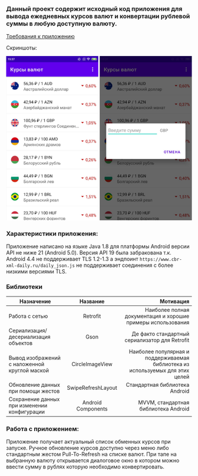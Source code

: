 ### Данный проект содержит исходный код приложения для вывода ежедневных курсов валют и конвертации рублевой суммы в любую доступную валюту.


[Требования к приложению](https://drive.google.com/file/d/122MrDCIUBKL6DkZHnSjbYOYP_6_Oy84K/view)

Скриншоты:

<img src="screenshots/title.jpg" width="250"> <img src="screenshots/dialog.jpg" width="250">

### Характеристики приложения:
Приложение написано на языке Java 1.8 для платформы Android версии API не ниже 21 (Android 5.0).
Версия API 19 была забракована т.к. Android 4.4 не поддерживает TLS 1.2-1.3 а эндпоинт `https://www.cbr-xml-daily.ru/daily_json.js` не поддерживает соединения с более низкими версиями TLS.

### Библиотеки

| Назначение       | Название            | Мотивация |
| -------------  |:------------------:| -----:|
| Работа с сетью     | Retrofit    | Наиболее полная документация и хорошие примеры использования |
| Сериализация/десериализация объектов | Gson | Де факто стандартный сериализатор для Retrofit |
| Вывод изображений с наложенной круглой маской| CircleImageView|Наиболее популярная и поддерживаемая библиотека из используемых для этих целей|
| Обновление данных при помощи жестов | SwipeRefreshLayout | Стандартная библиотека Android |
| Сохранение данных при изменении конфигурации | Android Components | MVVM, стандартная библиотека Android |

### Работа с приложением:

Приложение получает актуальный список обменных курсов при запуске. Ручное обновление курсов доступно через меню либо стандартным жестом Pull-To-Refresh на списке валют. При тапе на выбранную валюту открывается диалоговое окно в котором можно ввести сумму в рублях которую необходимо конвертировать.

